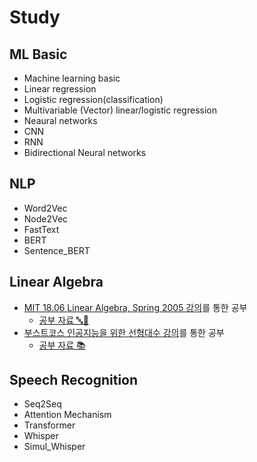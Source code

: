 # Study

## ML Basic
- Machine learning basic
- Linear regression
- Logistic regression(classification)
- Multivariable (Vector) linear/logistic regression
- Neaural networks
- CNN
- RNN
- Bidirectional Neural networks

## NLP
- Word2Vec
- Node2Vec
- FastText
- BERT
- Sentence_BERT

## Linear Algebra
- [MIT 18.06 Linear Algebra, Spring 2005 강의](https://youtube.com/playlist?list=PLE7DDD91010BC51F8&si=xhU9hwC8e3WewbKC)를 통한 공부
  - [공부 자료 🔤📝](https://github.com/Hyeji-Jo/Study/tree/16eeb4619f5e67b54a606041fd8a5684932c16b8/Linear%20Algebra/MIT)
- [부스트코스 인공지능을 위한 선형대수 강의](www.boostcourse.org/ai251)를 통한 공부
  - [공부 자료 📚]()



## Speech Recognition
- Seq2Seq
- Attention Mechanism
- Transformer
- Whisper
- Simul_Whisper
